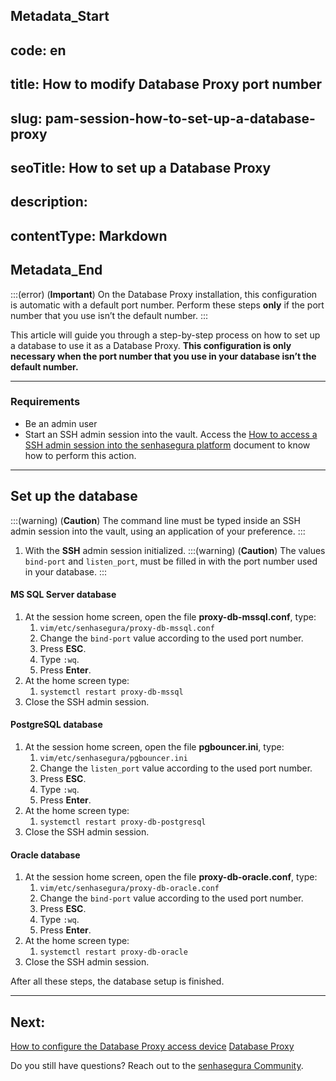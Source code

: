 ## Metadata_Start 
## code: en
## title: How to modify Database Proxy port number 
## slug: pam-session-how-to-set-up-a-database-proxy 
## seoTitle: How to set up a Database Proxy 
## description:  
## contentType: Markdown 
## Metadata_End
:::(error) (**Important**)
On the Database Proxy installation, this configuration is automatic with a default port number. Perform these steps **only** if the port number that you use isn’t the default number.
:::

This article will guide you through a step-by-step process on how to set up a database to use it as a Database Proxy. **This configuration is only necessary when the port number that you use in your database isn’t the default number.**

---
### Requirements

* Be an admin user
* Start an SSH admin session into the vault. Access the [How to access a SSH admin session into the senhasegura platform](/v3-32/docs/administration-ssh-access) document to know how to perform this action.

---
## Set up the database
:::(warning) (**Caution**)
The command line must be typed inside an SSH admin session into the vault, using an application of your preference.
:::

1. With the **SSH** admin session initialized.
    :::(warning) (**Caution**)
    The values `bind-port` and `listen_port`, must be filled in with the port number used in your database.
    :::

#### MS SQL Server database

1. At the session home screen, open the file **proxy-db-mssql.conf**, type:
    1. `vim/etc/senhasegura/proxy-db-mssql.conf`
    2. Change the `bind-port` value according to the used port number.
    3. Press **ESC**.
    4. Type `:wq`.
    5. Press **Enter**.
2. At the home screen type:
    1. `systemctl restart proxy-db-mssql`
3. Close the SSH admin session.

#### PostgreSQL database

1. At the session home screen, open the file **pgbouncer.ini**, type:
    1. `vim/etc/senhasegura/pgbouncer.ini`
    2. Change the `listen_port` value according to the used port number.
    3. Press **ESC**.
    4. Type `:wq`.
    5. Press **Enter**.
2. At the home screen type:
    1. `systemctl restart proxy-db-postgresql`
3. Close the SSH admin session.

#### Oracle database

1. At the session home screen, open the file **proxy-db-oracle.conf**, type:
    1. `vim/etc/senhasegura/proxy-db-oracle.conf`
    2. Change the `bind-port` value according to the used port number.
    3. Press **ESC**.
    4. Type `:wq`.
    5. Press **Enter**.
2. At the home screen type:
    1. `systemctl restart proxy-db-oracle`
3. Close the SSH admin session.

After all these steps, the database setup is finished.

---
## Next:
[How to configure the Database Proxy access device](/v3-32/docs/pam-session-how-to-configure-the-database-proxy-access-device)
[Database Proxy](/v3-32/docs/pam-session-database-proxy)

Do you still have questions? Reach out to the [senhasegura Community](https://community.senhasegura.io/).